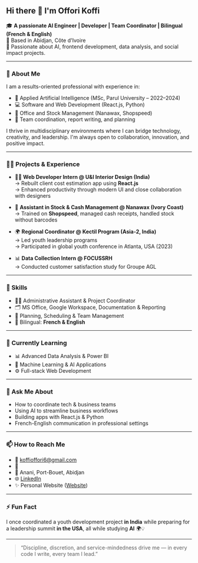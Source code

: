 ## Hi there 👋 I'm Offori Koffi

🎓 **A passionate AI Engineer | Developer | Team Coordinator | Bilingual (French & English)**  
📍 Based in Abidjan, Côte d'Ivoire  
💼 Passionate about AI, frontend development, data analysis, and social impact projects.

---

### 🚀 About Me

I am a results-oriented professional with experience in:

- 🧠 Applied Artificial Intelligence (MSc, Parul University – 2022–2024)
- 💻 Software and Web Development (React.js, Python)
- 🧾 Office and Stock Management (Nanawax, Shopspeed)
- 🤝 Team coordination, report writing, and planning

I thrive in multidisciplinary environments where I can bridge technology, creativity, and leadership. I'm always open to collaboration, innovation, and positive impact.

---

### 👨‍💻 Projects & Experience

- 🧑‍🎨 **Web Developer Intern @ U&I Interior Design (India)**  
  → Rebuilt client cost estimation app using **React.js**  
  → Enhanced productivity through modern UI and close collaboration with designers

- 🏪 **Assistant in Stock & Cash Management @ Nanawax (Ivory Coast)**  
  → Trained on **Shopspeed**, managed cash receipts, handled stock without barcodes

- 🌍 **Regional Coordinator @ Kectil Program (Asia-2, India)**  
  → Led youth leadership programs  
  → Participated in global youth conference in Atlanta, USA (2023)

- 📊 **Data Collection Intern @ FOCUSSRH**  
  → Conducted customer satisfaction study for Groupe AGL

---

### 🧰 Skills

- 🧑‍💼 Administrative Assistant & Project Coordinator  
- 🗂️ MS Office, Google Workspace, Documentation & Reporting  
- 📅 Planning, Scheduling & Team Management  
- 💬 Bilingual: **French & English**

---

### 🌱 Currently Learning

- 📊 Advanced Data Analysis & Power BI  
- 🧠 Machine Learning & AI Applications  
- ⚙️ Full-stack Web Development

---

### 💬 Ask Me About

- How to coordinate tech & business teams  
- Using AI to streamline business workflows  
- Building apps with React.js & Python  
- French-English communication in professional settings

---

### 📫 How to Reach Me

- 📧 koffioffori6@gmail.com  
- 📱 
- 📍 Anani, Port-Bouet, Abidjan  
- 🌐 [LinkedIn](https://www.linkedin.com/in/offori-christian-charles/)  
- ✨ Personal Website ([Website](https://tinyurl.com/27eb2t7x))

---

### ⚡ Fun Fact

I once coordinated a youth development project **in India** while preparing for a leadership summit **in the USA**, all while studying **AI** 🌍💡

---

> “Discipline, discretion, and service-mindedness drive me — in every code I write, every team I lead.”

